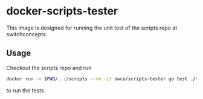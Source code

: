 # docker-scripts-tester

This image is designed for running the unit test of the scripts repo at switchconcepts.

## Usage

Checkout the scripts repo and run

```bash
docker run -v $PWD/..:/scripts --rm -it swco/scripts-tester go test ./tests -v
```

to run the tests
